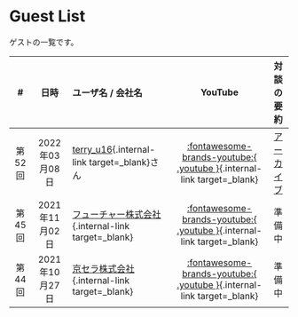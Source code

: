# Guest List

ゲストの一覧です。

|#|日時|ユーザ名 / 会社名|YouTube|対談の要約|
|:-----:|:----------:|:---------------|:-----:|:-----:|
|第52回|2022年03月08日|[terry_u16](https://atcoder.jp/users/terry_u16){.internal-link target=_blank}さん|[:fontawesome-brands-youtube:{ .youtube }](https://youtu.be/ht5lVjxEzqo?t=1607){.internal-link target=_blank}|[アーカイブ](../../details/archives/2022/52nd)|
|第45回|2021年11月02日|[フューチャー株式会社](https://www.future.co.jp){.internal-link target=_blank}|[:fontawesome-brands-youtube:{ .youtube }](https://youtu.be/SbtpiZ59K3M?t=1843){.internal-link target=_blank}|準備中|
|第44回|2021年10月27日|[京セラ株式会社](https://www.kyocera.co.jp/){.internal-link target=_blank}|[:fontawesome-brands-youtube:{ .youtube }](https://youtu.be/CPphpNFsTf0?t=1784){.internal-link target=_blank}|準備中|
